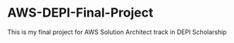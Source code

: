 # AWS-DEPI-Final-Project
This is my final project for AWS Solution Architect track in DEPI Scholarship 
